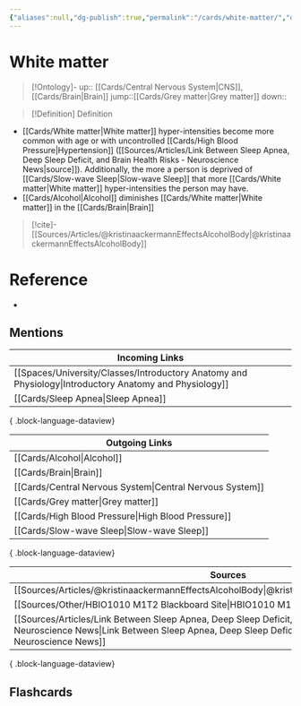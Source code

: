 ```yaml
---
{"aliases":null,"dg-publish":true,"permalink":"/cards/white-matter/","dgPassFrontmatter":true}
---
```


# White matter

> [!Ontology]-
> up:: [[Cards/Central Nervous System\|CNS]], [[Cards/Brain\|Brain]]
> jump::[[Cards/Grey matter\|Grey matter]]
> down:: 

> [!Definition] Definition

- [[Cards/White matter\|White matter]] hyper-intensities become more common with age or with uncontrolled [[Cards/High Blood Pressure\|Hypertension]] ([[Sources/Articles/Link Between Sleep Apnea, Deep Sleep Deficit, and Brain Health Risks - Neuroscience News\|source]]). Additionally, the more a person is deprived of [[Cards/Slow-wave Sleep\|Slow-wave Sleep]] that more [[Cards/White matter\|White matter]] hyper-intensities the person may have.
- [[Cards/Alcohol\|Alcohol]] diminishes [[Cards/White matter\|White matter]] in the [[Cards/Brain\|Brain]]

> [!cite]-
> [[Sources/Articles/@kristinaackermannEffectsAlcoholBody\|@kristinaackermannEffectsAlcoholBody]]

# Reference

- 

## Mentions

| Incoming Links                                                                                            |
| --------------------------------------------------------------------------------------------------------- |
| [[Spaces/University/Classes/Introductory Anatomy and Physiology\|Introductory Anatomy and Physiology]] |
| [[Cards/Sleep Apnea\|Sleep Apnea]]                                                                     |

{ .block-language-dataview}

| Outgoing Links                                              |
| ----------------------------------------------------------- |
| [[Cards/Alcohol\|Alcohol]]                               |
| [[Cards/Brain\|Brain]]                                   |
| [[Cards/Central Nervous System\|Central Nervous System]] |
| [[Cards/Grey matter\|Grey matter]]                       |
| [[Cards/High Blood Pressure\|High Blood Pressure]]       |
| [[Cards/Slow-wave Sleep\|Slow-wave Sleep]]               |

{ .block-language-dataview}

| Sources                                                                                                                                                                                                    |
| ---------------------------------------------------------------------------------------------------------------------------------------------------------------------------------------------------------- |
| [[Sources/Articles/@kristinaackermannEffectsAlcoholBody\|@kristinaackermannEffectsAlcoholBody]]                                                                                                         |
| [[Sources/Other/HBIO1010 M1T2 Blackboard Site\|HBIO1010 M1T2 Blackboard Site]]                                                                                                                          |
| [[Sources/Articles/Link Between Sleep Apnea, Deep Sleep Deficit, and Brain Health Risks - Neuroscience News\|Link Between Sleep Apnea, Deep Sleep Deficit, and Brain Health Risks - Neuroscience News]] |

{ .block-language-dataview}

## Flashcards